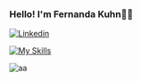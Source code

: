 ### Hello! I'm Fernanda Kuhn👋✨

[![Linkedin](https://img.shields.io/badge/LinkedIn-0077B5?style=for-the-badge&logo=linkedin&logoColor=white)](https://www.linkedin.com/in/fernandakuhn/)


[![My Skills](https://skillicons.dev/icons?i=js,html,css,sass,vscode,react,git,bootstrap,figma,mongodb,nextjs,nodejs)](https://skillicons.dev)

![aa](https://i0.wp.com/media3.giphy.com/media/13HBDT4QSTpveU/giphy.gif)



<!--
**FernandaKuhn/FernandaKuhn** is a ✨ _special_ ✨ repository because its `README.md` (this file) appears on your GitHub profile.

Here are some ideas to get you started:

- 🔭 I’m currently working on ...
- 🌱 I’m currently learning ...
- 👯 I’m looking to collaborate on ...
- 🤔 I’m looking for help with ...
- 💬 Ask me about ...
- 📫 How to reach me: ...
- 😄 Pronouns: ...
- ⚡ Fun fact: ...
-->
